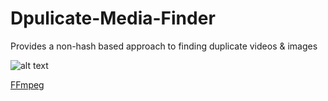 # Dpulicate-Media-Finder
Provides a non-hash based approach to finding duplicate videos &amp; images


![alt text](https://github.com/Jukari2003/Duplicate-Media-Finder/blob/main/Documentation/Example%20Output.png?raw=true)




[FFmpeg](https://www.ffmpeg.org/download.html) 
